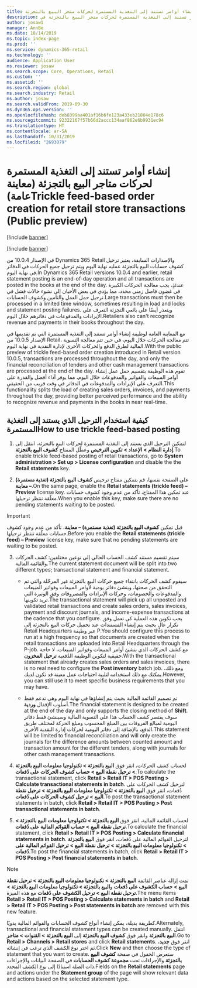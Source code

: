 ```yaml
---
title: إنشاء أوامر تستند إلى التغذية المستمرة لحركات متجر البيع بالتجزئة
description: يصف هذا الموضوع إنشاء أوامر تستند إلى التغذية المستمرة لحركات متجر البيع بالتجزئة في Microsoft Dynamics 365 Retail.
author: josaw1
manager: AnnBe
ms.date: 10/14/2019
ms.topic: index-page
ms.prod: ''
ms.service: dynamics-365-retail
ms.technology: ''
audience: Application User
ms.reviewer: josaw
ms.search.scope: Core, Operations, Retail
ms.custom: ''
ms.assetid: ''
ms.search.region: global
ms.search.industry: Retail
ms.author: josaw
ms.search.validFrom: 2019-09-30
ms.dyn365.ops.version: ''
ms.openlocfilehash: deb8399aa401af16b6fe123a433eb21864e178c6
ms.sourcegitcommit: 92322167f57b66d2accc134aaf862e6b9931ec94
ms.translationtype: HT
ms.contentlocale: ar-SA
ms.lasthandoff: 10/31/2019
ms.locfileid: "2693079"
---
```

# <a name="trickle-feed-based-order-creation-for-retail-store-transactions-public-preview"></a><span data-ttu-id="21d6c-103">إنشاء أوامر تستند إلى التغذية المستمرة لحركات متاجر البيع بالتجزئة (معاينة عامة)</span><span class="sxs-lookup"><span data-stu-id="21d6c-103">Trickle feed-based order creation for retail store transactions (Public preview)</span></span>

[!include [banner](includes/banner.md)]

[!include [banner](includes/preview-banner.md)]

<span data-ttu-id="21d6c-104">في الإصدار 10.0.4 من Dynamics 365 Retail والإصدارات السابقة، يعتبر ترحيل كشوف حسابات البيع بالتجزئة عمليه نهاية اليوم ويتم ترحيل جميع الحركات في الدفاتر في نهاية اليوم.</span><span class="sxs-lookup"><span data-stu-id="21d6c-104">In Dynamics 365 Retail versions 10.0.4 and earlier, retail statement posting is an end-of-day operation and all transactions are posted in the books at the end of the day.</span></span> <span data-ttu-id="21d6c-105">عندئذٍ، يجب معالجة الحركات الكبيرة في غضون فاصل زمني محدد، مما يؤدي في بعض الأحيان إلى نشوء حالات فشل في ترحيل حمل العمل والتأمين وكشوف الحسابات.</span><span class="sxs-lookup"><span data-stu-id="21d6c-105">Large transactions must then be processed in a limited time window, sometimes resulting in load and locks and statement posting failures.</span></span> <span data-ttu-id="21d6c-106">ويتعذر أيضًا على بائعي التجزئة التعرف على الإيرادات والمدفوعات في دفاترهم خلال اليوم.</span><span class="sxs-lookup"><span data-stu-id="21d6c-106">Retailers also can't recognize revenue and payments in their books throughout the day.</span></span>

<span data-ttu-id="21d6c-107">مع المعاينة العامة لوظيفة إنشاء أوامر تستند إلى التغذية المستمرة التي تم تقديمها في الإصدار 10.0.5 من Retail، تتم معالجة الحركات خلال اليوم، في حين تتم معالجة التسوية المالية لطرق الدفع والحركات الأخرى لإدارة النقدية في نهاية اليوم.</span><span class="sxs-lookup"><span data-stu-id="21d6c-107">With the public preview of trickle feed-based order creation introduced in Retail version 10.0.5, transactions are processed throughout the day, and only the financial reconciliation of tenders and other cash management transactions are processed at the end of the day.</span></span> <span data-ttu-id="21d6c-108">تقوم هذه الوظيفة بتقسيم حمل عمل إنشاء أوامر المبيعات والفواتير والمدفوعات خلال اليوم، مما يوفر أداء أفضل والقدرة على التعرف على الإيرادات والمدفوعات في الدفاتر في وقت قريب من الحقيقي‬.</span><span class="sxs-lookup"><span data-stu-id="21d6c-108">This functionality splits the load of creating sales orders, invoices, and payments throughout the day, providing better perceived performance and the ability to recognize revenue and payments in the books in near real-time.</span></span> 


## <a name="how-to-use-trickle-feed-based-posting"></a><span data-ttu-id="21d6c-109">كيفية استخدام الترحيل الذي يستند إلى التغذية المستمرة</span><span class="sxs-lookup"><span data-stu-id="21d6c-109">How to use trickle feed-based posting</span></span>
  
1. <span data-ttu-id="21d6c-110">لتمكين الترحيل الذي يستند إلى التغذية المستمرة‬ لحركات البيع بالتجزئة، انتقل إلى **إدارة النظام > الإعداد > تكوين الترخيص** وعطّل المفتاح **كشوف البيع بالتجزئة‬**.</span><span class="sxs-lookup"><span data-stu-id="21d6c-110">To enable trickle feed-based posting of retail transactions, go to **System administration > Set up > License configuration** and disable the the **Retail statements** key.</span></span>

2. <span data-ttu-id="21d6c-111">على الصفحة نفسها، قم بتمكين مفتاح ترخيص **كشوف البيع بالتجزئة (تغذية مستمرة) – معاينة**.</span><span class="sxs-lookup"><span data-stu-id="21d6c-111">On the same page, enable the **Retail statements (trickle feed) – Preview** license key.</span></span> <span data-ttu-id="21d6c-112">عند تمكين هذا المفتاح، تأكد من عدم وجود كشوف حسابات معلّقة تنتظر ترحيلها.</span><span class="sxs-lookup"><span data-stu-id="21d6c-112">When you enable this key, make sure there are no pending statements waiting to be posted.</span></span> 

> [!Important]
> <span data-ttu-id="21d6c-113">قبل تمكين **كشوف البيع بالتجزئة (تغذية مستمرة) – معاينة**، تأكد من عدم وجود كشوف حسابات معلّقة تنتظر ترحيلها.</span><span class="sxs-lookup"><span data-stu-id="21d6c-113">Before you enable the **Retail statements (trickle feed) – Preview** license key, make sure that no pending statements are waiting to be posted.</span></span>

3. <span data-ttu-id="21d6c-114">سيتم تقسيم مستند كشف الحساب الحالي إلى نوعين مختلفين: كشف الحركات والقائمة المالية.</span><span class="sxs-lookup"><span data-stu-id="21d6c-114">The current statement document will be split into two different types; transactional statement and financial statement.</span></span>

      - <span data-ttu-id="21d6c-115">سيقوم كشف الحركات بانتقاء جميع حركات البيع بالتجزئة غير المرحّلة والتي تم التحقق من صحتها، وينشئ دفاتر يومية لأوامر المبيعات وفواتير المبيعات والمدفوعات والخصومات، وحركات الإيرادات والمصروفات وفق الوتيرة التي تريد تكوينها.</span><span class="sxs-lookup"><span data-stu-id="21d6c-115">The transactional statement will pick up all unposted and validated retail transactions and create sales orders, sales invoices, payment and discount journals, and income-expense transactions at the cadence that you configure.</span></span> <span data-ttu-id="21d6c-116">يجب تكوين هذه العملية كي تعمل وفق تكرار عالٍ بحيث يتم إنشاء المستندات عند تحميل حركات البيع بالتجزئة إلى Retail Headquarters عبر وظيفة P.</span><span class="sxs-lookup"><span data-stu-id="21d6c-116">You should configure this process to run at a high frequency so that documents are created when the retail transactions are uploaded into Retail Headquarters through the P-job.</span></span> <span data-ttu-id="21d6c-117">مع كشف الحركات الذي ينشئ أوامر المبيعات وفواتير المبيعات، لا حاجة حقيقية لتكوين الوظيفة الدُفعية **ترحيل المخزون**.</span><span class="sxs-lookup"><span data-stu-id="21d6c-117">With the transactional statement that already creates sales orders and sales invoices, there is no real need to configure the **Post inventory** batch job.</span></span> <span data-ttu-id="21d6c-118">ومع ذلك، يمكنك مع ذلك استخدامه لتلبية احتياجات عمل معينة قد تكون لديك.</span><span class="sxs-lookup"><span data-stu-id="21d6c-118">However, you can still use it to meet specific business requirements that you may have.</span></span>  
      
     - <span data-ttu-id="21d6c-119">تم تصميم القائمة المالية بحيث يتم إنشاؤها في نهاية اليوم وهي تدعم فقط أسلوب الإقفال **وردية**.</span><span class="sxs-lookup"><span data-stu-id="21d6c-119">The financial statement is designed to be created at the end of the day and only supports the closing method of **Shift**.</span></span> <span data-ttu-id="21d6c-120">سوف يقتصر كشف الحساب هذا على التسوية المالية وسينشئ فقط دفاتر اليومية لمبالغ الفروقات بين المبلغ المحسوب ومبلغ الحركة لمختلف طريق الدفع، بالإضافة إلى دفاتر اليومية لحركات إدارة النقدية الأخرى.</span><span class="sxs-lookup"><span data-stu-id="21d6c-120">This statement will be limited to financial reconciliation and will only create the journals for the difference amounts between counted amount and transaction amount for the different tenders, along with journals for other cash management transactions.</span></span>   

4. <span data-ttu-id="21d6c-121">لحساب كشف الحركات، انقر فوق **البيع بالتجزئة > تكنولوجيا معلومات البيع بالتجزئة‬ > ترحيل نقطة البيع > حساب كشوف الحركات على دُفعات**.</span><span class="sxs-lookup"><span data-stu-id="21d6c-121">To calculate the transactional statement, click **Retail > Retail IT > POS Posting > Calculate transactional statements in batch**.</span></span> <span data-ttu-id="21d6c-122">لترحيل كشف الحركات على دُفعات، انقر فوق **البيع بالتجزئة > تكنولوجيا معلومات البيع بالتجزئة‬ > ترحيل نقطة البيع > ترحيل كشوف الحركات على دُفعات**.</span><span class="sxs-lookup"><span data-stu-id="21d6c-122">To post the transactional statement statements in batch, click **Retail > Retail IT > POS Posting > Post transactional statements in batch**.</span></span>

5. <span data-ttu-id="21d6c-123">لحساب القائمة المالية، انقر فوق **البيع بالتجزئة > تكنولوجيا معلومات البيع بالتجزئة‬ > ترحيل نقطة البيع > حساب القوائم المالية على دُفعات**.</span><span class="sxs-lookup"><span data-stu-id="21d6c-123">To calculate the financial statement, click **Retail > Retail IT > POS Posting > Calculate financial statements in batch**.</span></span> <span data-ttu-id="21d6c-124">لترحيل القوائم المالية على دُفعات، انقر فوق **البيع بالتجزئة > تكنولوجيا معلومات البيع بالتجزئة‬ > ترحيل نقطة البيع > ترحيل القوائم المالية على دُفعات**.</span><span class="sxs-lookup"><span data-stu-id="21d6c-124">To post the financial statements in batch, click **Retail > Retail IT > POS Posting > Post financial statements in batch**.</span></span>

> [!NOTE]
> <span data-ttu-id="21d6c-125">تمت إزالة عناصر القائمة **البيع بالتجزئة > تكنولوجيا معلومات البيع بالتجزئة > ترحيل نقطة البيع > حساب الكشوف على دُفعات‬** و**البيع بالتجزئة > تكنولوجيا معلومات البيع بالتجزئة > ترحيل نقطة البيع > ترحيل الكشوف على دُفعات‬** مع هذه الميزة.</span><span class="sxs-lookup"><span data-stu-id="21d6c-125">The menu items **Retail > Retail IT > POS Posting > Calculate statements in batch** and **Retail > Retail IT > POS Posting > Post statements in batch** are removed with this new feature.</span></span>

<span data-ttu-id="21d6c-126">كطريقة بديلة، يمكن إنشاء أنواع كشوف الحسابات والقوائم المالية يدويًا.</span><span class="sxs-lookup"><span data-stu-id="21d6c-126">Alternately, transactional and financial statement types can be created manually.</span></span> <span data-ttu-id="21d6c-127">انتقل إلى **البيع بالتجزئة > القنوات > متاجر‏‎ البيع بالتجزئة** وانقر فوق **كشوف البيع بالتجزئة‬**.</span><span class="sxs-lookup"><span data-stu-id="21d6c-127">Go to **Retail > Channels > Retail stores** and click **Retail statements**.</span></span> <span data-ttu-id="21d6c-128">انقر فوق **جديد**، ثم اختر نوع الكشف الذي ترغب في إنشائه.</span><span class="sxs-lookup"><span data-stu-id="21d6c-128">Click **New** and then choose the type of statement that you want to create.</span></span> <span data-ttu-id="21d6c-129">ستعرض الحقول في صفحة **كشوف البيع بالتجزئة‬** والإجراءات تحت **مجموعة كشوف الحسابات** في الصفحة البيانات والإجراءات ذات الصلة استنادًا إلى نوع الكشف المحدد.</span><span class="sxs-lookup"><span data-stu-id="21d6c-129">Fields on the **Retail statements** page and actions under the **Statement group** of the page will show relevant data and actions based on the selected statement type.</span></span>
